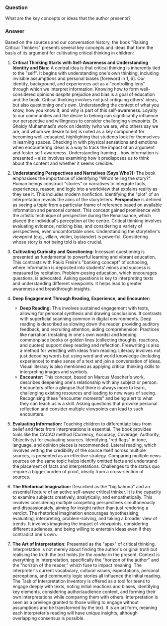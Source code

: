 
### Question

What are the key concepts or ideas that the author presents?

### Answer

Based on the sources and our conversation history, the book "Raising Critical Thinkers" presents several key concepts and ideas that form the basis of its argument for cultivating critical thinking in children:

1. **Critical Thinking Starts with Self-Awareness and Understanding Identity and Bias:** A central idea is that critical thinking is inherently tied to the "self". It begins with understanding one's own thinking, including invisible assumptions and personal biases [foreword in 1, 6]. Our identity, background, and experiences act as a "controlling lens" through which we interpret information. Knowing how to form well-considered opinions _despite_ prejudice and bias is a goal of education and the book. Critical thinking involves not just critiquing others' ideas, but also questioning one's own. Understanding the context of what you know, how you know it, and why is part of this self-awareness. Loyalty to our communities and the desire to belong can significantly influence our perspective and willingness to consider challenging viewpoints. Dr. Gholdy Muhammad's work on identity (who we are, who others say we are, and whom we desire to be) is noted as a key component for becoming well-educated, highlighting that students look for themselves in learning spaces. Checking in with physical sensations and emotions when encountering ideas is a way to track the impact of an argument and foster self-awareness. Understanding framing – how information is presented – also involves examining how it predisposes us to think about the content and whether it seems credible.
    
2. **Understanding Perspectives and Narratives (Says Who?):** The book emphasises the importance of identifying "Who’s telling the story?". Human beings construct "stories" or narratives to integrate facts, experiences, reason, and logic into a worldview that explains reality as they see it. This includes modern nonfiction. Identifying the "plot" of an interpretation reveals the aims of the storytellers. **Perspective** is defined as seeing a topic from a particular frame of reference based on available information and personal context. This concept gained prominence with the artistic technique of perspective during the Renaissance, which placed the individual's perception at the centre. Critical thinking involves evaluating evidence, noticing bias, and considering a variety of perspectives, even uncomfortable ones. Understanding the storyteller's viewpoint (e.g., villain, victim, bystander) is powerful. Considering whose story is _not_ being told is also crucial.
    
3. **Cultivating Curiosity and Questioning:** Incessant questioning is presented as fundamental to powerful learning and vibrant education. This contrasts with Paulo Freire's "banking concept" of schooling, where information is deposited into students' minds and success is measured by recitation. Problem-posing education, which encourages questions, is advocated. Asking questions is key to interpreting texts and understanding different viewpoints. It helps lead to greater awareness and breakthrough insights.
    
4. **Deep Engagement Through Reading, Experience, and Encounter:**
    
    - **Deep Reading:** This involves sustained engagement with texts, allowing for personal synthesis and drawing conclusions. It contrasts with superficial scanning common in digital environments. Deep reading is described as slowing down the reader, providing auditory feedback, and recruiting attention, aiding comprehension. Practices like narration (restating in one's own words) and keeping commonplace books or golden lines (collecting thoughts, reactions, and quotes) support deep reading and reflection. Freewriting is also a method for wrestling with ideas from reading. Literacy involves not just decoding words but using word and world knowledge (including experience) to make sense of a text and join a conversation of ideas. Visual literacy is also mentioned as applying critical thinking skills to interpreting images and symbols.
    - **Encounter:** This concept, based on Marcus Mescher's work, describes deepening one's relationship with any subject or person. Encounters offer a glimpse that there is always more to learn, challenging existing resources and leading to new ways of seeing. Recognising these "encounter moments" and being alert to what they can teach us is a skill. Asking questions that provoke personal reflection and consider multiple viewpoints can lead to such encounters.
5. **Evaluating Information:** Teaching children to differentiate bias from belief and facts from interpretations is essential. The book provides tools like the CACAO method (Currency, Accuracy, Coverage, Authority, Objectivity) for evaluating sources. Identifying "red flags" in tone, language, and opinion pieces is recommended. Lateral reading, which involves vetting the credibility of the source itself across multiple sources, is presented as an effective strategy. Comparing multiple news sources on the same topic helps identify omitted facts and understand the placement of facts and interpretations. Challenges to the status quo require a bigger burden of proof, ideally from a cross-section of sources.
    
6. **The Rhetorical Imagination:** Described as the "big kahuna" and an essential feature of an active self-aware critical thinker. It is the capacity to examine subjects creatively, analytically, and empathetically. This involves considering multiple competing perspectives simultaneously and dispassionately, aiming for insight rather than just rendering a verdict. The rhetorical imagination encourages hypothesising, evaluating, interpreting, problem-solving, and taking a broader view of trends. It involves imagining the impact of viewpoints, considering different audiences, and being willing to entertain ideas even if they contradict one's own.
    
7. **The Art of Interpretation:** Presented as the "apex" of critical thinking. Interpretation is not merely about finding the author's original truth but realising the truth the text holds _for the reader_ in the present. Context is everything in interpretation, specifically the "horizon of the author" and the "horizon of the reader," which fuse to impact meaning. The interpreter's current vocabulary, cultural values, expectations, personal perceptions, and community logic stories all influence the initial reading. The Task of Interpretation Inventory is offered as a tool for teens to engage deeply with texts, noting initial reactions and biases, identifying key elements, considering author/audience context, and forming their own interpretations while comparing them with others. Interpretation is seen as a privilege granted to those willing to engage without assumptions and be transformed by the text. It is an art form, meaning each interpreter's reading will have unique insights, although overlapping consensus is possible.